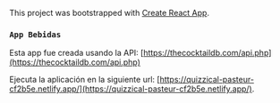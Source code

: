 This project was bootstrapped with [Create React App](https://github.com/facebook/create-react-app).

### `App Bebidas`

Esta app fue creada usando la API: [https://thecocktaildb.com/api.php](https://thecocktaildb.com/api.php)

Ejecuta la aplicación en la siguiente url: [https://quizzical-pasteur-cf2b5e.netlify.app/](https://quizzical-pasteur-cf2b5e.netlify.app/).
